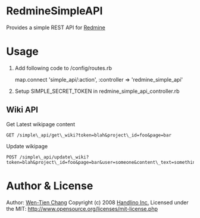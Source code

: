# RedmineSimpleAPI 

Provides a simple REST API for [Redmine](http://www.redmine.org/)

# Usage

1. Add following code to /config/routes.rb

    map.connect 'simple\_api/:action', :controller => 'redmine\_simple\_api'

2. Setup SIMPLE\_SECRET\_TOKEN in redmine\_simple\_api\_controller.rb

## Wiki API

Get Latest wikipage content

    GET /simple\_api/get\_wiki?token=blah&project\_id=foo&page=bar
    
Update wikipage

    POST /simple\_api/update\_wiki?token=blah&project\_id=foo&page=bar&user=someone&content\_text=something

# Author & License

Author: [Wen-Tien Chang](mailto:ihower@handlino.com)
Copyright (c) 2008 [Handlino Inc.](http://handlino.com)
Licensed under the MIT: http://www.opensource.org/licenses/mit-license.php
